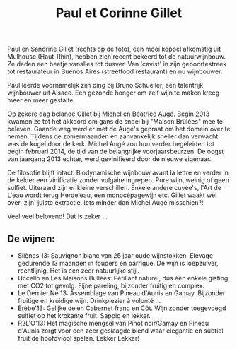 ﻿---
title: Paul et Corinne Gillet
huis: Dom. des Maisons Brûlées
regio: Vallée du Cher
photo: gillet.jpg
layout: wijnhuis

wijnen:
    - naam:  Silènes'13
      ref:   
      app:   Vin de France
      type:  Blanc sec
      cep:   Sauvignon blanc 
      prijs: €13.49
    
    - naam:  Uccello
      ref:   
      app:   Vin de France
      type:  Pétillant naturel
      cep:   Chardonnay
      prijs: €16.25
      Opm:   the last bottles
    
    - naam:  Le Dernier Né'13
      ref:   Loi 0821
      app:   Vin de France
      type:  Rouge
      cep:   Pineau d'Aunis/Gamay
      prijs: €12.95
       
    - naam:  Erèbe'13
      ref:   Loi 0821
      app:   Vin de France
      type:  Rouge
      cep:   50%Côt/50%Cabernet franc
      prijs: €13.49
    
    - naam:  R2L'O '13
      ref:   
      app:   Vin de France
      type:  Rouge
      cep:   40% Pinot noir/40% Gamay/20% Pineau d'Aunis
      prijs: €14.47   
     
    
---
Paul en Sandrine Gillet (rechts op de foto), een mooi koppel afkomstig uit Mulhouse (Haut-Rhin), hebben zich recent bekeerd tot de natuurwijnbouw.
Ze deden een beetje vanalles tot dusver. Van 'cavist' in zijn geboortestreek tot restaurateur in Buenos Aires (streetfood restaurant) en nu wijnbouwer.

Paul leerde voornamelijk zijn ding bij Bruno Schueller, een talentrijk wijnbouwer uit Alsace. Een gezonde honger om zelf wijn te maken kreeg meer en meer gestalte.

Op zekere dag belande Gillet bij Michel en Béatrice Augé. Begin 2013 kwamen ze tot het akkoord om gans de snoei bij "Maison Brûlées" mee te beleven. 
Gaande weg werd er met de Augé's gepraat om het domein over te nemen. Tijdens de zomermaanden en aanvankelijk sneller dan verwacht was de kogel door de kerk. 
Michel Augé zou hun verder begeleiden tot begin februari 2014, de tijd van de belangrijke voorjaarsbeurzen.
De oogst van jaargang 2013 echter, werd gevinifieerd door de nieuwe eigenaar.

De filosofie blijft intact. Biodynamische wijnbouw avant la lettre en verder in de kelder een vinificatie zonder vulgaire ingrepen. Pure wijn, weinig of geen sulfiet.
Uiteraard zijn er kleine verschillen. Enkele andere cuvée's, l'Art de L'eau wordt terug Herdeleau, een monocépagewijn etc.
Gillet waakt wel over 'zijn' juiste extractie. Iets minder dan Michel Augé misschien?!

Veel veel belovend! Dat is zeker ...  

De wijnen:
----------
* Silènes'13: Sauvignon blanc van 25 jaar oude wijnstokken. Elevage gedurende 13 maanden in fouders en barrique. De wijn is loepzuiver, rechtlijnig. Het is een zeer natuurlijke stijl.
* Uccello en Les Maisons Bullées: Pétillant naturel, dus één enkele gisting met CO2 tot gevolg. Fijne pareling, bijzonder fruitig en complex.
* Le Dernier Né'13: Assemblage van Pineau d'Aunis en Gamay. Bijzonder fruitige en kruidige wijn. Drinkplezier à volonté ...
* Erèbe'13: Gelijke delen Cabernet franc en Côt. Wijn zonder toegevoegd sulfiet op het krokante fruit. Sappig en lekker.
* R2L'O'13: Het magische mengsel van Pinot noir/Gamay en Pineau d'Aunis zorgt voor een zeer geslaagde blend waar elegantie en subtiel fruit de hoofdviool spelen. Lekker Lekker!   
